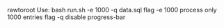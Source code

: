rawtoroot
Use: bash run.sh -e 1000 -q data.sql
flag -e 1000    process only 1000 entries
flag -q         disable progress-bar 
